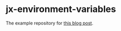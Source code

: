 # jx-environment-variables

The example repository for [this blog post](https://nicholasduffy.com/posts/jenkins-x-environment-specific-variables/).
